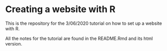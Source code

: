 # Creating a website with R

This is the repository for the 3/06/2020 tutorial on how to set up a website with R. 

All the notes for the tutorial are found in the README.Rmd and its html version.

